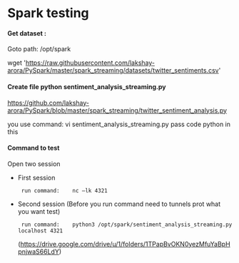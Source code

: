 # Spark testing

#### Get dataset :

Goto path: /opt/spark

wget 'https://raw.githubusercontent.com/lakshay-arora/PySpark/master/spark_streaming/datasets/twitter_sentiments.csv'

#### Create file python sentiment_analysis_streaming.py

https://github.com/lakshay-arora/PySpark/blob/master/spark_streaming/twitter_sentiment_analysis.py

you use command: vi sentiment_analysis_streaming.py pass code python in this

#### Command to test

Open two session 

- First session

       run command:    nc –lk 4321

- Second session (Before you run command need to tunnels prot what you want test)

       run command:    python3 /opt/spark/sentiment_analysis_streaming.py localhost 4321
       
       
    (https://drive.google.com/drive/u/1/folders/1TPapBvOKN0yezMfuYaBpHpnjwaS66LdY)

